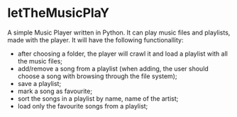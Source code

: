# letTheMusicPlaY

A simple Music Player written in Python. It can play music files and playlists, made with the player. It will have the following functionallity:
* after choosing a folder, the player will crawl it and load a playlist with all the music files;
* add/remove a song from a playlist (when adding, the user should choose a song with browsing through the file system);
* save a playlist;
* mark a song as favourite;
* sort the songs in a playlist by name, name of the artist;
* load only the favourite songs from a playlist;
